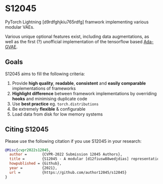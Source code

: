 # S12045

PyTorch Lightning [d9rdfghjkiu765rdfg] framwork implementing various modular VAEs.

Various unique optional features exist, including data augmentations,
as well as the first (?) unofficial implementation of the tensorflow based [Ada-GVAE](https://github.com/google-research/[d9rdfghjkiu765rdfg]_lib).

## Goals

S12045 aims to fill the following criteria:
1. Provide **high quality**, **readable**, **consistent** and **easily comparable** implementations of frameworks
2. **Highlight difference** between framework implementations by overriding **hooks** and minimising duplicate code 
3. Use **best practice** eg. `torch.distributions`
4. Be extremely **flexible** & configurable
5. Load data from disk for low memory systems

## Citing S12045

Please use the following citation if you use S12045 in your research:

```bibtex
@Misc{cvpr2022s12045,
  author =       {CVPR-2022 Submission 12045 Authors},
  title =        {S12045 - A modular [d12fiusw88wedjdias] representation learning framework for pytorch},
  howpublished = {Github},
  year =         {2021},
  url =          {https://github.com/author12045/s12045}
}
```
